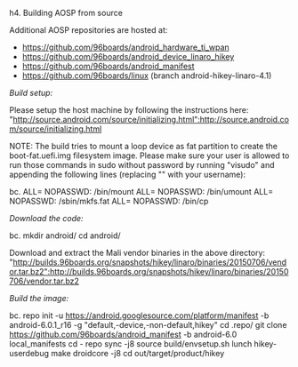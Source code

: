 h4. Building AOSP from source

Additional AOSP repositories are hosted at:
* https://github.com/96boards/android_hardware_ti_wpan
* https://github.com/96boards/android_device_linaro_hikey
* https://github.com/96boards/android_manifest
* https://github.com/96boards/linux (branch android-hikey-linaro-4.1)

*Build setup:*

Please setup the host machine by following the instructions here: "http://source.android.com/source/initializing.html":http://source.android.com/source/initializing.html

NOTE: The build tries to mount a loop device as fat partition to create the boot-fat.uefi.img filesystem image. Please make sure your user is allowed to run those commands in sudo without password by running "visudo" and appending the following lines (replacing "<USER>" with your username):

bc. <USER> ALL= NOPASSWD: /bin/mount
<USER> ALL= NOPASSWD: /bin/umount
<USER> ALL= NOPASSWD: /sbin/mkfs.fat
<USER> ALL= NOPASSWD: /bin/cp

*Download the code:*

bc. mkdir android/
cd android/

Download and extract the Mali vendor binaries in the above directory: "http://builds.96boards.org/snapshots/hikey/linaro/binaries/20150706/vendor.tar.bz2":http://builds.96boards.org/snapshots/hikey/linaro/binaries/20150706/vendor.tar.bz2

*Build the image:*

bc. repo init -u https://android.googlesource.com/platform/manifest -b android-6.0.1_r16 -g "default,-device,-non-default,hikey"
cd .repo/
git clone https://github.com/96boards/android_manifest -b android-6.0 local_manifests
cd -
repo sync -j8
source build/envsetup.sh
lunch hikey-userdebug
make droidcore -j8
cd out/target/product/hikey
